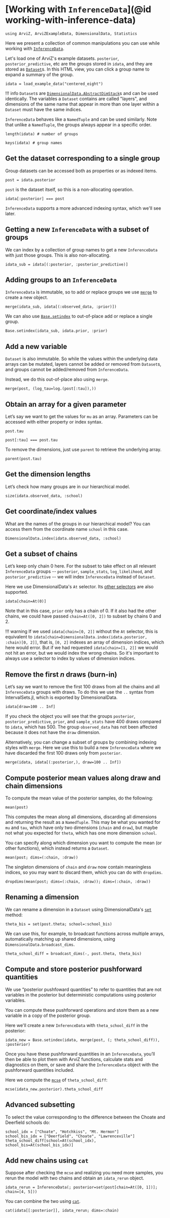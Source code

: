 # [Working with `InferenceData`](@id working-with-inference-data)

```@example wwid
using ArviZ, ArviZExampleData, DimensionalData, Statistics
```

Here we present a collection of common manipulations you can use while working with [`InferenceData`](@ref).

Let's load one of ArviZ's example datasets.
`posterior`, `posterior_predictive`, etc are the groups stored in `idata`, and they are stored as [`Dataset`](@ref)s.
In this HTML view, you can click a group name to expand a summary of the group.

```@example wwid
idata = load_example_data("centered_eight")
```

!!! info
	  `Dataset`s are [`DimensionalData.AbstractDimStack`](https://rafaqz.github.io/DimensionalData.jl/stable/api/#DimensionalData.AbstractDimStack)s and can be used identically.
	  The variables a `Dataset` contains are called "layers", and dimensions of the same name that appear in more than one layer within a `Dataset` must have the same indices.

`InferenceData` behaves like a `NamedTuple` and can be used similarly.
Note that unlike a `NamedTuple`, the groups always appear in a specific order.

```@example wwid
length(idata) # number of groups
```

```@example wwid
keys(idata) # group names
```

## Get the dataset corresponding to a single group

Group datasets can be accessed both as properties or as indexed items.

```@example wwid
post = idata.posterior
```

`post` is the dataset itself, so this is a non-allocating operation.

```@example wwid
idata[:posterior] === post
```

`InferenceData` supports a more advanced indexing syntax, which we'll see later.

## Getting a new `InferenceData` with a subset of groups

We can index by a collection of group names to get a new `InferenceData` with just those groups.
This is also non-allocating.

```@example wwid
idata_sub = idata[(:posterior, :posterior_predictive)]
```

## Adding groups to an `InferenceData`

`InferenceData` is immutable, so to add or replace groups we use [`merge`](@ref) to create a new object.

```@example wwid
merge(idata_sub, idata[(:observed_data, :prior)])
```

We can also use [`Base.setindex`](@ref) to out-of-place add or replace a single group.

```@example wwid
Base.setindex(idata_sub, idata.prior, :prior)
```

## Add a new variable

`Dataset` is also immutable.
So while the values within the underlying data arrays can be mutated, layers cannot be added or removed from `Dataset`s, and groups cannot be added/removed from `InferenceData`.

Instead, we do this out-of-place also using `merge`.

```@example wwid
merge(post, (log_tau=log.(post[:tau]),))
```

## Obtain an array for a given parameter

Let’s say we want to get the values for `mu` as an array.
Parameters can be accessed with either property or index syntax.

```@example wwid
post.tau
```

```@example wwid
post[:tau] === post.tau
```

To remove the dimensions, just use `parent` to retrieve the underlying array.

```@example wwid
parent(post.tau)
```

## Get the dimension lengths

Let’s check how many groups are in our hierarchical model.

```@example wwid
size(idata.observed_data, :school)
```

## Get coordinate/index values

What are the names of the groups in our hierarchical model?
You can access them from the coordinate name `school` in this case.

```@example wwid
DimensionalData.index(idata.observed_data, :school)
```

## Get a subset of chains

Let’s keep only chain 0 here.
For the subset to take effect on all relevant `InferenceData` groups -- `posterior`, `sample_stats`, `log_likelihood`, and `posterior_predictive` -- we will index `InferenceData` instead of `Dataset`.

Here we use DimensionalData's `At` selector.
Its [other selectors](https://rafaqz.github.io/DimensionalData.jl/stable/api/#Selectors) are also supported.

```@example wwid
idata[chain=At(0)]
```

Note that in this case, `prior` only has a chain of 0.
If it also had the other chains, we could have passed `chain=At([0, 2])` to subset by chains 0 and 2.

!!! warning
	  If we used `idata[chain=[0, 2]]` without the `At` selector, this is equivalent to `idata[chain=DimensionalData.index(idata.posterior, :chain)[0, 2]]`, that is, `[0, 2]` indexes an array of dimension indices, which here would error.
	  But if we had requested `idata[chain=[1, 2]]` we would not hit an error, but we would index the wrong chains.
	  So it's important to always use a selector to index by values of dimension indices.

## Remove the first $n$ draws (burn-in)

Let’s say we want to remove the first 100 draws from all the chains and all `InferenceData` groups with draws.
To do this we use the `..` syntax from IntervalSets.jl, which is exported by DimensionalData.

```@example wwid
idata[draw=100 .. Inf]
```

If you check the object you will see that the groups `posterior`, `posterior_predictive`, `prior`, and `sample_stats` have 400 draws compared to `idata`, which has 500.
The group `observed_data` has not been affected because it does not have the `draw` dimension.

Alternatively, you can change a subset of groups by combining indexing styles with `merge`.
Here we use this to build a new `InferenceData` where we have discarded the first 100 draws only from `posterior`.

```@example wwid
merge(idata, idata[(:posterior,), draw=100 .. Inf])
```

## Compute posterior mean values along draw and chain dimensions

To compute the mean value of the posterior samples, do the following:

```@example wwid
mean(post)
```

This computes the mean along all dimensions, discarding all dimensions and returning the result as a `NamedTuple`.
This may be what you wanted for `mu` and `tau`, which have only two dimensions (`chain` and `draw`), but maybe not what you expected for `theta`, which has one more dimension `school`.

You can specify along which dimension you want to compute the mean (or other functions), which instead returns a `Dataset`.

```@example wwid
mean(post; dims=(:chain, :draw))
```

The singleton dimensions of `chain` and `draw` now contain meaningless indices, so you may want to discard them, which you can do with `dropdims`.

```@example wwid
dropdims(mean(post; dims=(:chain, :draw)); dims=(:chain, :draw))
```

## Renaming a dimension

We can rename a dimension in a `Dataset` using DimensionalData's [`set`](https://rafaqz.github.io/DimensionalData.jl/stable/api/#DimensionalData.Dimensions.LookupArrays.set) method:

```@example wwid
theta_bis = set(post.theta; school=:school_bis)
```

We can use this, for example, to broadcast functions across multiple arrays, automatically matching up shared dimensions, using `DimensionalData.broadcast_dims`.

```@example wwid
theta_school_diff = broadcast_dims(-, post.theta, theta_bis)
```

## Compute and store posterior pushforward quantities

We use “posterior pushfoward quantities” to refer to quantities that are not variables in the posterior but deterministic computations using posterior variables.

You can compute these pushforward operations and store them as a new variable in a copy of the posterior group.

Here we'll create a new `InferenceData` with `theta_school_diff` in the posterior:

```@example wwid
idata_new = Base.setindex(idata, merge(post, (; theta_school_diff)), :posterior)
```

Once you have these pushforward quantities in an `InferenceData`, you’ll then be able to plot them with ArviZ functions, calculate stats and diagnostics on them, or save and share the `InferenceData` object with the pushforward quantities included.

Here we compute the [`mcse`](@ref) of `theta_school_diff`:

```@example wwid
mcse(idata_new.posterior).theta_school_diff
```

## Advanced subsetting

To select the value corresponding to the difference between the Choate and Deerfield schools do:

```@example wwid
school_idx = ["Choate", "Hotchkiss", "Mt. Hermon"]
school_bis_idx = ["Deerfield", "Choate", "Lawrenceville"]
theta_school_diff[school=At(school_idx), school_bis=At(school_bis_idx)]
```

## Add new chains using `cat`

Suppose after checking the `mcse` and realizing you need more samples, you rerun the model with two chains and obtain an `idata_rerun` object.

```@example wwid
idata_rerun = InferenceData(; posterior=set(post[chain=At([0, 1])]; chain=[4, 5]))
```

You can combine the two using [`cat`](@ref).

```@example wwid
cat(idata[[:posterior]], idata_rerun; dims=:chain)
```
